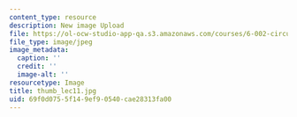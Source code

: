 ```yaml
---
content_type: resource
description: New image Upload
file: https://ol-ocw-studio-app-qa.s3.amazonaws.com/courses/6-002-circuits-and-electronics-spring-2007/69f0d0755f149ef90540cae28313fa00_thumb_lec11.jpg
file_type: image/jpeg
image_metadata:
  caption: ''
  credit: ''
  image-alt: ''
resourcetype: Image
title: thumb_lec11.jpg
uid: 69f0d075-5f14-9ef9-0540-cae28313fa00
---
```


